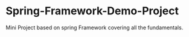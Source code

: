 Spring-Framework-Demo-Project
=============================

Mini Project based on spring Framework covering all the fundamentals.
